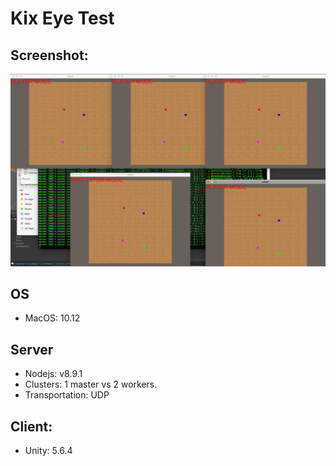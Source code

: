 # Kix Eye Test

## Screenshot:
![Alt text](https://github.com/daihuynh/kixeyetest/blob/master/demo.png "Screenshot")

## OS
- MacOS: 10.12

## Server
- Nodejs: v8.9.1
- Clusters: 1 master vs 2 workers.
- Transportation: UDP

## Client:
- Unity: 5.6.4


